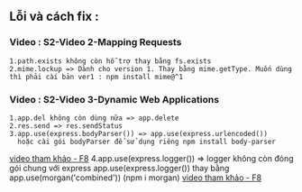 ## Lỗi và cách fix :

### Video : S2-Video 2-Mapping Requests
    1.path.exists không còn hỗ trợ thay bằng fs.exists
    2.mime.lockup => Dành cho version 1. Thay bằng mime.getType. Muốn dùng thì phải cài bản ver1 : npm install mime@^1
### Video : S2-Video 3-Dynamic Web Applications
    1.app.del không còn dùng nữa => app.delete
    2.res.send => res.sendStatus
    3.app.use(express.bodyParser()) => app.use(express.urlencoded())
      hoặc cài gói bodyParser để sử dụng riêng npm install body-parser 
[video tham khảo - F8](https://www.youtube.com/watch?v=LlfdqnK28Cg&list=PL_-VfJajZj0VatBpaXkEHK_UPHL7dW6I3&index=16)
    4.app.use(express.logger()) => logger không còn đóng gói chung với express 
      app.use(express.logger()) thay bằng app.use(morgan('combined')) (npm i morgan)
[video tham khảo - F8](https://youtu.be/seI--u0hSeg?list=PL_-VfJajZj0VatBpaXkEHK_UPHL7dW6I3)
            
